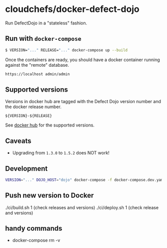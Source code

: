 # cloudchefs/docker-defect-dojo

Run DefectDojo in a "stateless" fashion.

## Run with `docker-compose`
```bash
$ VERSION="..." RELEASE="..." docker-compose up --build
```

Once the containers are ready, you should have a docker container running against the "remote" database.

```bash
https://localhost admin/admin
```

## Supported versions
Versions in docker hub are tagged with the Defect Dojo version number and the docker release number.

`${VERSION}-${RELEASE}`

See [docker hub](https://hub.docker.com/r/cloudchefs/defect-dojo/tags/) for the supported versions.

## Caveats
- Upgrading from `1.3.0` to `1.5.2` does NOT work!

## Development
```bash
VERSION="..." DOJO_HOST="dojo" docker-compose -f docker-compose.dev.yaml up --build

```

## Push new version to Docker
./ci/build.sh 1 (check releases and versions)
./ci/deploy.sh 1 (check release and versions)

## handy commands
- docker-compose rm -v